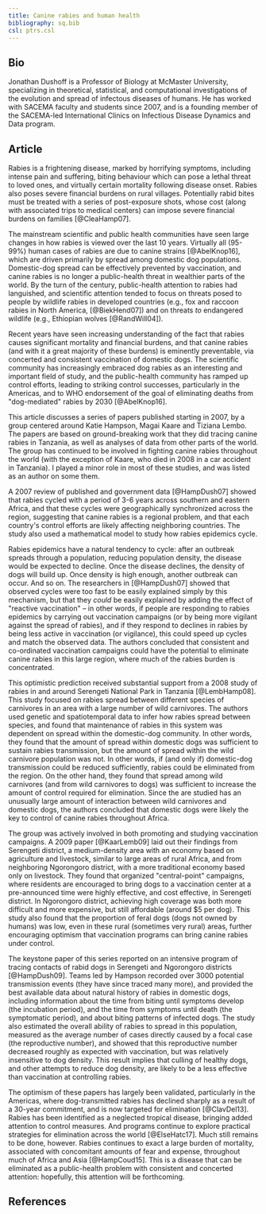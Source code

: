 ```yaml
---
title: Canine rabies and human health
bibliography: sq.bib
csl: ptrs.csl
---
```


## Bio

Jonathan Dushoff is a Professor of Biology at McMaster University, specializing in theoretical, statistical, and computational investigations of the evolution and spread of infectous diseases of humans. He has worked with SACEMA faculty and students since 2007, and is a founding member of the SACEMA-led International Clinics on Infectious Disease Dynamics and Data program.

## Article

Rabies is a frightening disease, marked by horrifying symptoms, including intense pain and suffering, biting behaviour which can pose a lethal threat to loved ones, and virtually certain mortality following disease onset. Rabies also poses severe financial burdens on rural villages. Potentially rabid bites must be treated with a series of post-exposure shots, whose cost (along with associated trips to medical centers) can impose severe financial burdens on families [@CleaHamp07].

The mainstream scientific and public health communities have seen large changes in how rabies is viewed over the last 10 years. Virtually all (95-99%) human cases of rabies are due to canine strains [@AbelKnop16], which are driven primarily by spread among domestic dog populations. Domestic-dog spread can be effectively prevented by vaccination, and canine rabies is no longer a public-health threat in wealthier parts of the world. By the turn of the century, public-health attention to rabies had languished, and scientific attention tended to focus on threats posed to people by wildlife rabies in developed countries (e.g., fox and raccoon rabies in North America, [@BiekHend07]) and on threats _to_ endangered wildlife (e.g., Ethiopian wolves [@RandWill04]).

Recent years have seen increasing understanding of the fact that rabies causes significant mortality and financial burdens, and that canine rabies (and with it a great majority of these burdens) is eminently preventable, via concerted and consistent vaccination of domestic dogs. The scientific community has increasingly embraced dog rabies as an interesting and important field of study, and the public-health community has ramped up control efforts, leading to striking control successes, particularly in the Americas, and to WHO endorsement of the goal of eliminating deaths from "dog-mediated" rabies by 2030 [@AbelKnop16].

This article discusses a series of papers published starting in 2007, by a group centered around Katie Hampson, Magai Kaare and Tiziana Lembo. The papers are based on ground-breaking work that they did tracing canine rabies in Tanzania, as well as analyses of data from other parts of the world. The group has continued to be involved in fighting canine rabies throughout the world (with the exception of Kaare, who died in 2008 in a car accident in Tanzania). I played a minor role in most of these studies, and was listed as an author on some them.

A 2007 review of published and government data [@HampDush07] showed that rabies cycled with a period of 3-6 years across southern and eastern Africa, and that these cycles were geographically synchronized across the region, suggesting that canine rabies is a regional problem, and that each country's control efforts are likely affecting neighboring countries. The study also used a mathematical model to study how rabies epidemics cycle.

Rabies epidemics have a natural tendency to cycle: after an outbreak spreads through a population, reducing population density, the disease would be expected to decline. Once the disease declines, the density of dogs will build up. Once density is high enough, another outbreak can occur. And so on. The researchers in [@HampDush07] showed that observed cycles were too fast to be easily explained simply by this mechanism, but that they _could_ be easily explained by adding the effect of "reactive vaccination" – in other words, if people are responding to rabies epidemics by carrying out vaccination campaigns (or by being more vigilant against the spread of rabies), and if they respond to declines in rabies by being less active in vaccination (or vigilance), this could speed up cycles and match the observed data. The authors concluded that consistent and co-ordinated vaccination campaigns could have the potential to eliminate canine rabies in this large region, where much of the rabies burden is concentrated. 

This optimistic prediction received substantial support from a 2008 study of rabies in and around Serengeti National Park in Tanzania [@LembHamp08]. This study focused on rabies spread between different species of carnivores in an area with a large number of wild carnivores. The authors used genetic and spatiotemporal data to infer how rabies spread between species, and found that maintenance of rabies in this system was dependent on spread within the domestic-dog community. In other words, they found that the amount of spread within domestic dogs was sufficient to sustain rabies transmission, but the amount of spread within the wild carnivore population was not. In other words, if (and only if) domestic-dog transmission could be reduced sufficiently, rabies could be eliminated from the region. On the other hand, they found that spread among wild carnivores (and from wild carnivores to dogs) was sufficient to increase the amount of control required for elimination. Since the are studied has an unusually large amount of interaction between wild carnivores and domestic dogs, the authors concluded that domestic dogs were likely the key to control of canine rabies throughout Africa.

The group was actively involved in both promoting and studying vaccination campaigns. A 2009 paper [@KaarLemb09] laid out their findings from Serengeti district, a medium-density area with an economy based on agriculture and livestock, similar to large areas of rural Africa, and from neighboring Ngorongoro district, with a more traditional economy based only on livestock. They found that organized "central-point" campaigns, where residents are encouraged to bring dogs to a vaccination center at a pre-announced time were highly effective, and cost effective, in Serengeti district. In Ngorongoro district, achieving high coverage was both more difficult and more expensive, but still affordable (around $5 per dog). This study also found that the proportion of feral dogs (dogs not owned by humans) was low, even in these rural (sometimes very rural) areas, further encouraging optimism that vaccination programs can bring canine rabies under control.

The keystone paper of this series reported on an intensive program of tracing contacts of rabid dogs in Serengeti and Ngorongoro districts [@HampDush09]. Teams led by Hampson recorded over 3000 potential transmission events (they have since traced many more), and provided the best available data about natural history of rabies in domestic dogs, including information about the time from biting until symptoms develop (the incubation period), and the time from symptoms until death (the symptomatic period), and about biting patterns of infected dogs. The study also estimated the overall ability of rabies to spread in this population, measured as the average number of cases directly caused by a focal case (the reproductive number), and showed that this reproductive number decreased roughly as expected with vaccination, but was relatively insensitive to dog density. This result implies that culling of healthy dogs, and other attempts to reduce dog density, are likely to be a less effective than vaccination at controlling rabies.

The optimism of these papers has largely been validated, particularly in the Americas, where dog-transmitted rabies has declined sharply as a result of a 30-year commitment, and is now targeted for elimination [@ClavDel13]. Rabies has been identified as a neglected tropical disease, bringing added attention to control measures. And programs continue to explore practical strategies for elimination across the world [@ElseHatc17]. Much still remains to be done, however. Rabies continues to exact a large burden of mortality, associated with concomitant amounts of fear and expense, throughout much of Africa and Asia [@HampCoud15]. This is a disease that can be eliminated as a public-health problem with consistent and concerted attention: hopefully, this attention will be forthcoming.

## References

